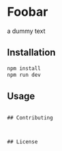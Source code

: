 # Foobar

a dummy text

## Installation


```bash
npm install
npm run dev
```

## Usage

```

## Contributing



## License

